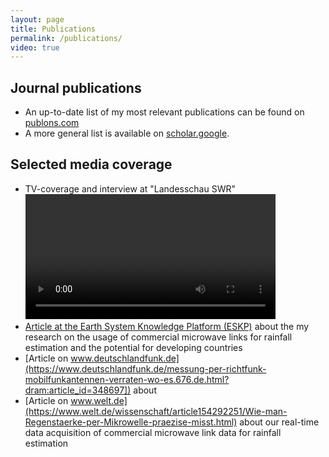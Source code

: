 ```yaml
---
layout: page
title: Publications
permalink: /publications/
video: true
---
```


## Journal publications

* An up-to-date list of my most relevant publications can be found on [publons.com](https://publons.com/researcher/3428050/christian-chwala/)
* A more general list is available on [scholar.google](https://scholar.google.de/citations?user=9AbZGzkAAAAJ&hl=en&oi=ao).

## Selected media coverage

* TV-coverage and interview at "Landesschau SWR" 
    <video width="400" controls>
        <source src="/videos/interview_landesschau_swr_bw_2016-05-03.mp4">
    </video>
* [Article at the Earth System Knowledge Platform (ESKP)](https://www.eskp.de/en/climate-change/mobile-radio-network-enables-rainfall-measurement-935812/) about the my research on the usage of commercial microwave links for rainfall estimation and the potential for developing countries 
* [Article on www.deutschlandfunk.de](https://www.deutschlandfunk.de/messung-per-richtfunk-mobilfunkantennen-verraten-wo-es.676.de.html?dram:article_id=348697]) about
* [Article on www.welt.de](https://www.welt.de/wissenschaft/article154292251/Wie-man-Regenstaerke-per-Mikrowelle-praezise-misst.html) about our real-time data acquisition of commercial microwave link data for rainfall estimation

